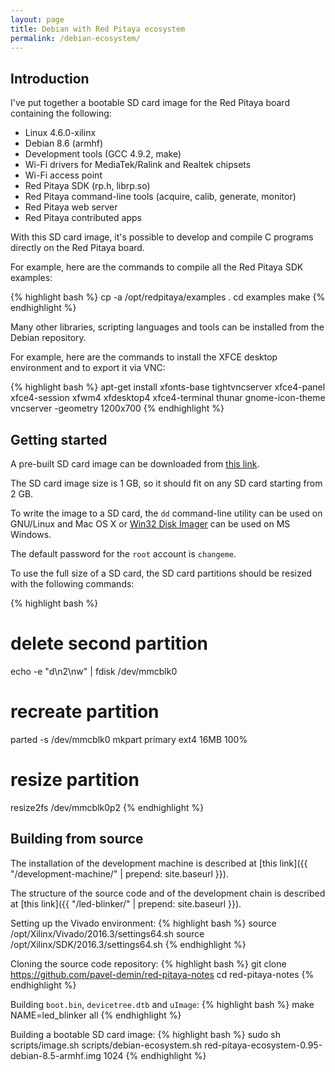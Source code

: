 ```yaml
---
layout: page
title: Debian with Red Pitaya ecosystem
permalink: /debian-ecosystem/
---
```


Introduction
-----

I've put together a bootable SD card image for the Red Pitaya board containing the following:

 - Linux 4.6.0-xilinx
 - Debian 8.6 (armhf)
 - Development tools (GCC 4.9.2, make)
 - Wi-Fi drivers for MediaTek/Ralink and Realtek chipsets
 - Wi-Fi access point
 - Red Pitaya SDK (rp.h, librp.so)
 - Red Pitaya command-line tools (acquire, calib, generate, monitor)
 - Red Pitaya web server
 - Red Pitaya contributed apps

With this SD card image, it's possible to develop and compile C programs directly on the Red Pitaya board.

For example, here are the commands to compile all the Red Pitaya SDK examples:

{% highlight bash %}
cp -a /opt/redpitaya/examples .
cd examples
make
{% endhighlight %}

Many other libraries, scripting languages and tools can be installed from the Debian repository.

For example, here are the commands to install the XFCE desktop environment and to export it via VNC:

{% highlight bash %}
apt-get install xfonts-base tightvncserver xfce4-panel xfce4-session xfwm4 xfdesktop4 xfce4-terminal thunar gnome-icon-theme
vncserver -geometry 1200x700
{% endhighlight %}

Getting started
-----

A pre-built SD card image can be downloaded from [this link](https://www.dropbox.com/sh/5fy49wae6xwxa8a/AADH-0Kw23LXRU1s3sPi6LZ0a/red-pitaya-ecosystem/red-pitaya-ecosystem-0.95-debian-8.6-armhf-20161122.zip?dl=1).

The SD card image size is 1 GB, so it should fit on any SD card starting from 2 GB.

To write the image to a SD card, the `dd` command-line utility can be used on GNU/Linux and Mac OS X or [Win32 Disk Imager](http://sourceforge.net/projects/win32diskimager/) can be used on MS Windows.

The default password for the `root` account is `changeme`.

To use the full size of a SD card, the SD card partitions should be resized with the following commands:

{% highlight bash %}
# delete second partition
echo -e "d\n2\nw" | fdisk /dev/mmcblk0
# recreate partition
parted -s /dev/mmcblk0 mkpart primary ext4 16MB 100%
# resize partition
resize2fs /dev/mmcblk0p2
{% endhighlight %}

Building from source
-----

The installation of the development machine is described at [this link]({{ "/development-machine/" | prepend: site.baseurl }}).

The structure of the source code and of the development chain is described at [this link]({{ "/led-blinker/" | prepend: site.baseurl }}).

Setting up the Vivado environment:
{% highlight bash %}
source /opt/Xilinx/Vivado/2016.3/settings64.sh
source /opt/Xilinx/SDK/2016.3/settings64.sh
{% endhighlight %}

Cloning the source code repository:
{% highlight bash %}
git clone https://github.com/pavel-demin/red-pitaya-notes
cd red-pitaya-notes
{% endhighlight %}

Building `boot.bin`, `devicetree.dtb` and `uImage`:
{% highlight bash %}
make NAME=led_blinker all
{% endhighlight %}

Building a bootable SD card image:
{% highlight bash %}
sudo sh scripts/image.sh scripts/debian-ecosystem.sh red-pitaya-ecosystem-0.95-debian-8.5-armhf.img 1024
{% endhighlight %}
